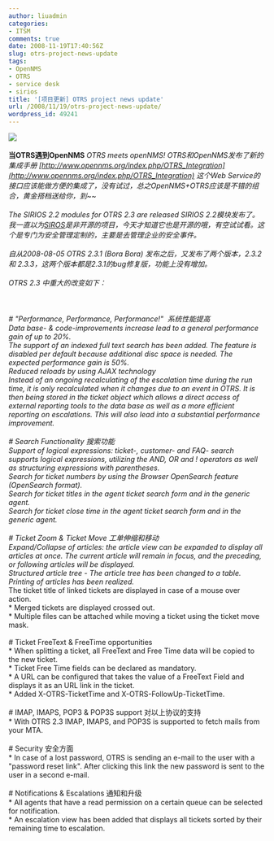 ```yaml
---
author: liuadmin
categories:
- ITSM
comments: true
date: 2008-11-19T17:40:56Z
slug: otrs-project-news-update
tags:
- OpenNMS
- OTRS
- service desk
- sirios
title: '[项目更新] OTRS project news update'
url: /2008/11/19/otrs-project-news-update/
wordpress_id: 49241
---
```


[![](http://www.otrs.com/uploads/pics/otrs_download_01.jpg)](http://www.otrs.org/)<br /><br />**当OTRS遇到OpenNMS** **OTRS meets openNMS! **OTRS和OpenNMS发布了新的集成手册  [http://www.opennms.org/index.php/OTRS_Integration](http://www.opennms.org/index.php/OTRS_Integration) 这个Web Service的接口应该能做方便的集成了，没有试过，总之OpenNMS+OTRS应该是不错的组合，黄金搭档送给你，到~~<br /><br />**The SIRIOS 2.2 modules for OTRS 2.3 are released **SIRIOS 2.2模块发布了。我一直以为[SIROS](http://www.otrs.com/en/produkte/sirios/)是非开源的项目，今天才知道它也是开源的哦，有空试试看。这个是专门为安全管理定制的，主要是去管理企业的安全事件。<br /><br />自从2008-08-05   **OTRS 2.3.1 (Bora Bora) **发布之后，又发布了两个版本，2.3.2  和 2.3.3，这两个版本都是2.3.1的bug修复版，功能上没有增加。<br /><br />OTRS 2.3 中重大的改变如下：<br /><br /><!--more--><br /><br /># "Performance, Performance, Performance!"  系统性能提高<br />* Data base- & code-improvements increase lead to a general performance gain of up to 20%.<br />* The support of an indexed full text search has been added. The feature is disabled per default because additional disc space is needed. The expected performance gain is 50%.<br />* Reduced reloads by using AJAX technology<br />* Instead of an ongoing recalculating of the escalation time during the run time, it is only recalculated when it changes due to an event in OTRS. It is then being stored in the ticket object which allows a direct access of external reporting tools to the data base as well as a more efficient reporting on escalations. This will also lead into a substantial performance improvement.<br /><br /># Search Functionality 搜索功能<br />* Support of logical expressions: ticket-, customer- and FAQ- search supports logical expressions, utilizing the AND, OR and ! operators as well as structuring expressions with parentheses.<br />* Search for ticket numbers by using the Browser OpenSearch feature (OpenSearch format).<br />* Search for ticket titles in the agent ticket search form and in the generic agent.<br />* Search for ticket close time in the agent ticket search form and in the generic agent.<br /><br /># Ticket Zoom & Ticket Move 工单伸缩和移动<br />* Expand/Collapse of articles: the article view can be expanded to display all articles at once. The current article will remain in focus, and the preceding, or following articles will be displayed.<br />* Structured article tree - The article tree has been changed to a table.<br />* Printing of articles has been realized.<br />* The ticket title of linked tickets are displayed in case of a mouse over action.<br />* Merged tickets are displayed crossed out.<br />* Multiple files can be attached while moving a ticket using the ticket move mask.<br /><br /># Ticket FreeText & FreeTime opportunities<br />* When splitting a ticket, all FreeText and Free Time data will be copied to the new ticket.<br />* Ticket Free Time fields can be declared as mandatory.<br />* A URL can be configured that takes the value of a FreeText Field and displays it as an URL link in the ticket.<br />* Added X-OTRS-TicketTime and X-OTRS-FollowUp-TicketTime.<br /><br /># IMAP, IMAPS, POP3 & POP3S support 对以上协议的支持<br />* With OTRS 2.3 IMAP, IMAPS, and POP3S is supported to fetch mails from your MTA.<br /><br /># Security 安全方面<br />* In case of a lost password, OTRS is sending an e-mail to the user with a "password reset link". After clicking this link the new password is sent to the user in a second e-mail.<br /><br /># Notifications & Escalations 通知和升级<br />* All agents that have a read permission on a certain queue can be selected for notification.<br />* An escalation view has been added that displays all tickets sorted by their remaining time to escalation.
